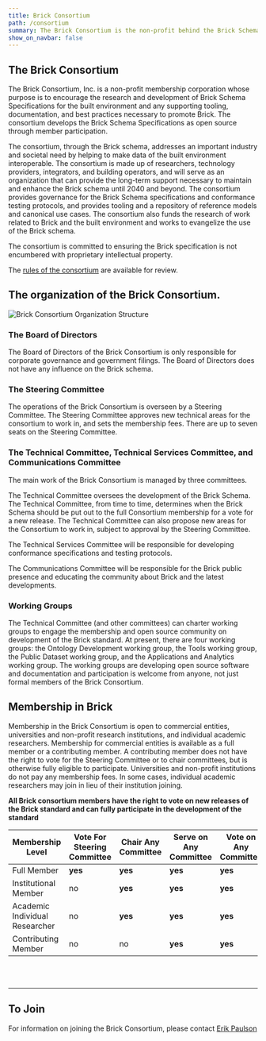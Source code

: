 ```yaml
---
title: Brick Consortium
path: /consortium
summary: The Brick Consortium is the non-profit behind the Brick Schema.
show_on_navbar: false
---
```


## The Brick Consortium

The Brick Consortium, Inc. is a non-profit membership corporation whose purpose is to encourage the research and development of Brick Schema Specifications for the built environment and any supporting tooling, documentation, and best practices necessary to promote Brick.
The consortium develops the Brick Schema Specifications as open source through member participation. 

The consortium, through the Brick schema, addresses an important industry and societal need by helping to make data of the built environment interoperable. 
The consortium is made up of researchers, technology providers, integrators, and building operators, and will serve as an organization that can provide the long-term support necessary to maintain and enhance the Brick schema until 2040 and beyond. 
The consortium provides governance for the Brick Schema specifications and conformance testing protocols, and provides tooling and a repository of reference models and canonical use cases.
The consortium also funds the research of work related to Brick and the built environment and works to evangelize the use of the Brick schema.

The consortium is committed to ensuring the Brick specification is not encumbered with proprietary intellectual property.

The [rules of the consortium][1] are available for review.

## The organization of the Brick Consortium.

![Brick Consortium Organization Structure](/images/brick-org-structure.png)

### The Board of Directors
The Board of Directors of the Brick Consortium is only responsible for corporate governance and government filings. 
The Board of Directors does not have any influence on the Brick schema.

### The Steering Committee
The operations of the Brick Consortium is overseen by a Steering Committee. 
The Steering Committee approves new technical areas for the consortium to work in, and sets the membership fees. 
There are up to seven seats on the Steering Committee.

### The Technical Committee, Technical Services Committee, and Communications Committee
The main work of the Brick Consortium is managed by three committees. 

The Technical Committee oversees the development of the Brick Schema. 
The Technical Committee, from time to time, determines when the Brick Schema should be put out to the full Consortium membership for a vote for a new release. 
The Technical Committee can also propose new areas for the Consortium to work in, subject to approval by the Steering Committee.

The Technical Services Committee will be responsible for developing conformance specifications and testing protocols.

The Communications Committee will be responsible for the Brick public presence and educating the community about Brick and the latest developments.

### Working Groups
The Technical Committee (and other committees) can charter working groups to engage the membership and open source community on development of the Brick standard.
At present, there are four working groups: the Ontology Development working group, the Tools working group, the Public Dataset working group, and the Applications and Analytics working group.
The working groups are developing open source software and documentation and participation is welcome from anyone, not just formal members of the Brick Consortium.

## Membership in Brick

Membership in the Brick Consortium is open to commercial entities, universities and non-profit research institutions, and individual academic researchers. 
Membership for commercial entities is available as a full member or a contributing member. 
A contributing member does not have the right to vote for the Steering Committee or to chair committees, but is otherwise fully eligible to participate. 
Universities and non-profit institutions do not pay any membership fees.
In some cases, individual academic researchers may join in lieu of their institution joining.

**All Brick consortium members have the right to vote on new releases of the Brick standard and can fully participate in the development of the standard**


Membership Level         | **Vote For Steering Committee** | **Chair Any Committee** | **Serve on Any Committee** | **Vote on Any Committee** | **2021 Membership Fee**
-------------------------|-----------|----------------------|---------|---------|----------
Full Member             |  **yes**      |       **yes**    |**yes**  |   **yes**    |   $50,000
Institutional Member    |  no      |  **yes**    |**yes**  |   **yes**    |  $0
Academic Individual Researcher |  no     |       **yes**    |**yes**  |   **yes**    |   $0
Contributing Member      |  no      |       no         |**yes**  |**yes**  |   $5,000
<br></br>

---
## To Join
For information on joining the Brick Consortium, please contact [Erik Paulson](mailto:erik.paulson@jci.com)

[1]: /docs/Brick_Membership_Rules_Jan_25_2021.pdf

